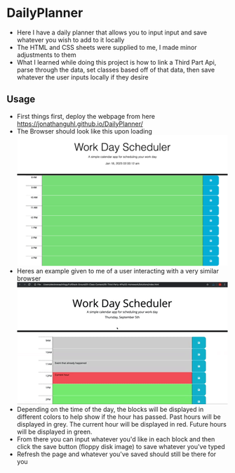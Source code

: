 # DailyPlanner
- Here I have a daily planner that allows you to input input and save whatever you wish to add to it locally
- The HTML and CSS sheets were supplied to me, I made minor adjustments to them
- What I learned while doing this project is how to link a Third Part Api, parse through the data, set classes based off of that data, then save whatever the user inputs locally if they desire

## Usage 
- First things first, deploy the webpage from here https://jonathanguhl.github.io/DailyPlanner/
- The Browser should look like this upon loading 
    ![MyImage](Assets/screencapture-file-Users-jonguhl-Desktop-bootcamp-DailyPlanner-index-html-2023-01-18-02_00_11.jpg)
- Heres an example given to me of a user interacting with a very similar browser 
    ![MyImage](Assets/05-third-party-apis-homework-demo.gif)
- Depending on the time of the day, the blocks will be displayed in different colors to help show if the hour has passed. Past hours will be displayed in grey. The current hour will be displayed in red. Future hours will be displayed in green.
- From there you can input whatever you'd like in each block and then click the save button (floppy disk image) to save whatever you've typed
- Refresh the page and whatever you've saved should still be there for you